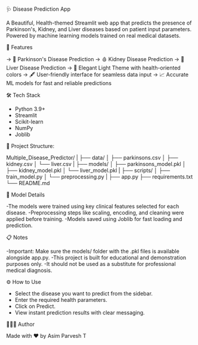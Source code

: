 🩺 Disease Prediction App

A Beautiful, Health-themed Streamlit web app that predicts the presence of Parkinson's, Kidney, and Liver diseases based on patient input parameters. Powered by machine learning models trained on real medical datasets.



🚀 Features

-> 🧠 Parkinson's Disease Prediction
-> 🩸 Kidney Disease Prediction
-> 🏥 Liver Disease Prediction
-> 🎨 Elegant Light Theme with health-oriented colors
-> 🖋️ User-friendly interface for seamless data input
-> 📈 Accurate ML models for fast and reliable predictions


🛠️ Tech Stack

- Python 3.9+
- Streamlit
- Scikit-learn
- NumPy
- Joblib


📂 Project Structure:

Multiple_Disease_Predictor/
|
├── data/
│   ├── parkinsons.csv
│   ├── kidney.csv
│   └── liver.csv
|
├── models/
│   ├── parkinsons_model.pkl
│   ├── kidney_model.pkl
│   └── liver_model.pkl
|
├── scripts/
│   ├── train_model.py
│   └── preprocessing.py
|
├── app.py
├── requirements.txt
└── README.md


🧠 Model Details

-The models were trained using key clinical features selected for each disease.
-Preprocessing steps like scaling, encoding, and cleaning were applied before training.
-Models saved using Joblib for fast loading and prediction.



📋 Notes

-Important: Make sure the models/ folder with the .pkl files is available alongside app.py.
-This project is built for educational and demonstration purposes only.
-It should not be used as a substitute for professional medical diagnosis.



⚙️ How to Use

- Select the disease you want to predict from the sidebar.
- Enter the required health parameters.
- Click on Predict.
- View instant prediction results with clear messaging.

👨🏻‍💻 Author

Made with ❤️ by Asim Parvesh T
